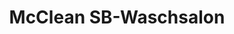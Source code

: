 ---
title: "McClean SB-Waschsalon"
url: /goettingen/mcclean-sb-waschsalon-hannoversche-strasse/
shop: Wäscherei
---